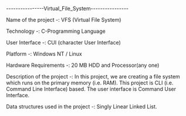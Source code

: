 ----------------Virtual_File_System----------------

Name of the project -: VFS (Virtual File System)

Technology -: C-Programming Language

User Interface -: CUI (character User Interface)

Platform -: Windows NT / Linux

Hardware Requirements -: 20 MB HDD and Processor(any one)

Description of the project -: In this project, we are creating a file system which runs on the primary memory (i.e. RAM). 
                              This project is CLI (i.e. Command Line Interface) based. The user interface is Command User Interface.

Data structures used in the project -: Singly Linear Linked List.

